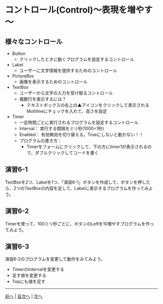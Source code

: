 # コントロール(Control)～表現を増やす～

## 様々なコントロール
- Button
  - クリックしたときに動くプログラムを設定するコントロール
- Label
  - ユーザーに文字情報を提供するためのコントロール
- PictureBox
  - 画像を表示するためのコントロール
- TextBox
  - ユーザーから文字の入力を受け取るコントロール
  - 複数行を表示するには？
    - テキストボックスの右上の▲アイコンをクリックして表示されるMultilineにチェックを入れて、高さを設定
- Timer
  - 一定時間ごとに実行されるプログラムを設定するコントロール
  - Interval： 実行する間隔をミリ秒(1000=1秒)
  - Enabled： 有効無効を切り替える。Trueにしないと動かない！！
  - プログラムの書き方：
    - Timerをフォームにクリックして、下の方にtimer1が表示されるので、ダブルクリックしてコードを書く

## 演習6-1
TextBoxを2つ、Labelを1つ、「演習6-1」ボタンを作成して、ボタンを押したら、2つのTextBoxの内容を足して、Labelに表示するプログラムを作ってみよう。

## 演習6-2
Timerを使って、100ミリ秒ごとに、ボタンのLeftを10増やすプログラムを作ってみよう。

## 演習6-3
演習6-2のプログラムを変更して動作をみてみよう。

- TimerのIntervalを変更する
- 足す値を変更する
- Topにも値を足す

---

[前へ](05.md) | [目次へ](README.md#%E7%9B%AE%E6%AC%A1) | [次へ](07.md)
